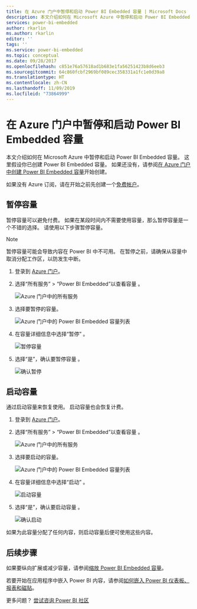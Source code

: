 ```yaml
---
title: 在 Azure 门户中暂停和启动 Power BI Embedded 容量 | Microsoft Docs
description: 本文介绍如何在 Microsoft Azure 中暂停和启动 Power BI Embedded 容量。
services: power-bi-embedded
author: rkarlin
ms.author: rkarlin
editor: ''
tags: ''
ms.service: power-bi-embedded
ms.topic: conceptual
ms.date: 09/28/2017
ms.openlocfilehash: c851e76a57618ad1b683e1fa56251423b8d6eeb3
ms.sourcegitcommit: 64c860fcbf2969bf089cec358331a1fc1e0d39a8
ms.translationtype: HT
ms.contentlocale: zh-CN
ms.lasthandoff: 11/09/2019
ms.locfileid: "73864999"
---
```

# <a name="pause-and-start-your-power-bi-embedded-capacity-in-the-azure-portal"></a>在 Azure 门户中暂停和启动 Power BI Embedded 容量

本文介绍如何在 Microsoft Azure 中暂停和启动 Power BI Embedded 容量。 这里假设你已创建 Power BI Embedded 容量。 如果还没有，请参阅[在 Azure 门户中创建 Power BI Embedded 容量](azure-pbie-create-capacity.md)开始创建。

如果没有 Azure 订阅，请在开始之前先创建一个[免费帐户](https://azure.microsoft.com/free/)。

## <a name="pause-your-capacity"></a>暂停容量

暂停容量可以避免付费。 如果在某段时间内不需要使用容量，那么暂停容量是一个不错的选择。 请使用以下步骤暂停容量。

> [!NOTE]
> 暂停容量可能会导致内容在 Power BI 中不可用。 在暂停之前，请确保从容量中取消分配工作区，以防发生中断。

1. 登录到 [Azure 门户](https://portal.azure.com/)。

2. 选择“所有服务” > “Power BI Embedded”以查看容量   。

    ![Azure 门户中的所有服务](media/azure-pbie-pause-start/azure-portal-more-services.png)

3. 选择要暂停的容量。

    ![Azure 门户中的 Power BI Embedded 容量列表](media/azure-pbie-pause-start/azure-portal-capacity-list.png)

4. 在容量详细信息中选择“暂停”  。

    ![暂停容量](media/azure-pbie-pause-start/azure-portal-pause-capacity.png)

5. 选择“是”，确认要暂停容量  。

    ![确认暂停](media/azure-pbie-pause-start/azure-portal-confirm-pause.png)

## <a name="start-your-capacity"></a>启动容量

通过启动容量来恢复使用。 启动容量也会恢复计费。

1. 登录到 [Azure 门户](https://portal.azure.com/)。

2. 选择“所有服务” > “Power BI Embedded”以查看容量   。

    ![Azure 门户中的所有服务](media/azure-pbie-pause-start/azure-portal-more-services.png)

3. 选择要启动的容量。

    ![Azure 门户中的 Power BI Embedded 容量列表](media/azure-pbie-pause-start/azure-portal-capacity-list.png)

4. 在容量详细信息中选择“启动”  。

    ![启动容量](media/azure-pbie-pause-start/azure-portal-start-capacity.png)

5. 选择“是”，确认要启动容量  。

    ![确认启动](media/azure-pbie-pause-start/azure-portal-confirm-start.png)

如果为此容量分配了任何内容，则启动容量后便可使用这些内容。

## <a name="next-steps"></a>后续步骤

如果要纵向扩展或减少容量，请参阅[缩放 Power BI Embedded 容量](azure-pbie-scale-capacity.md)。

若要开始在应用程序中嵌入 Power BI 内容，请参阅[如何嵌入 Power BI 仪表板、报表和磁贴](https://powerbi.microsoft.com/documentation/powerbi-developer-embedding-content/)。

更多问题？ [尝试咨询 Power BI 社区](https://community.powerbi.com/)